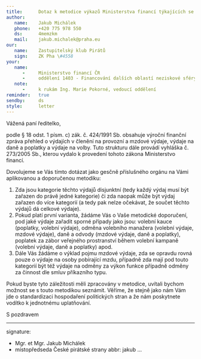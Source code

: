 ```yaml
---
title:      Dotaz k metodice výkazů Ministerstva financí týkajících se politických stran
author:
   name:    Jakub Michálek
   phone:   +420 775 978 550
   ds:      4memzkm
   mail:    jakub.michalek@praha.eu
our:
   name:    Zastupitelský klub Pirátů
   sign:    ZK Pha \#4558
your:
   name:
      -     Ministerstvo financí ČR
      -     oddělení 1403 - Financování dalších oblastí neziskové sféry
   note:
      -     k rukám Ing. Marie Pokorné, vedoucí oddělení 
reminder:   true
sendby:     ds
style:      letter
---
```


Vážená paní ředitelko,

podle § 18 odst. 1 písm. c) zák. č. 424/1991 Sb. obsahuje výroční finanční zpráva přehled o výdajích v členění na provozní a mzdové výdaje, výdaje na daně a poplatky a výdaje na volby. Tuto strukturu dále provádí vyhláška č. 273/2005 Sb., kterou vydalo k provedení tohoto zákona Ministerstvo financí.

Dovolujeme se Vás tímto dotázat jako gesčně příslušného orgánu na Vámi aplikovanou a doporučenou metodiku:

1. Zda jsou kategorie těchto výdajů disjunktní (tedy každý výdaj musí být zařazen do právě jedné kategorie) či zda naopak může být výdaj zařazen do více kategorií (a tedy pak nelze očekávat, že součet těchto výdajů dá celkové výdaje). 
2. Pokud platí první varianta, žádáme Vás o Vaše metodické doporučení, pod jaké výdaje zařadit sporné případy jako jsou: volební kauce (poplatky, volební výdaje), odměna volebního manažera (volební výdaje, mzdové výdaje), daně a odvody (mzdové výdaje, daně a poplatky), poplatek za zábor veřejného prostranství během volební kampaně (volební výdaje, daně a poplatky) apod. 
3. Dále Vás žádáme o výklad pojmu mzdové výdaje, zda se opravdu rovná pouze o výdaje na osoby pobírající mzdu, případně zda mají pod touto kategorií být též výdaje na odměny za výkon funkce případně odměny za činnost dle smluv příkazního typu. 

Pokud byste tyto záležitosti měli zpracovány v metodice, uvítali bychom možnost se s touto metodikou seznámit. Věříme, že stejně jako nám Vám jde o standardizaci hospodaření politických stran a že nám poskytnete vodítko k jednotnému uplatňování. 
 
S pozdravem

---
signature:
  - Mgr. et Mgr. Jakub Michálek
  - místopředseda České pirátské strany
abbr:       jakub
...
